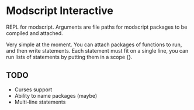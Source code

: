 # Modscript Interactive
REPL for modscript. Arguments are file paths for modscript packages to be compiled and attached.

Very simple at the moment. You can attach packages of functions to run, and then write statements.
Each statement must fit on a single line, you can run lists of statements by putting them in a scope {}.

## TODO
* Curses support
* Ability to name packages (maybe)
* Multi-line statements
